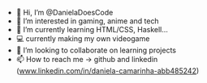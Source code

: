 - 👋 Hi, I’m @DanielaDoesCode
- 👀 I’m interested in gaming, anime and tech
- 🌱 I’m currently learning HTML/CSS, Haskell...
- :computer: currently making my own videogame
- 💞️ I’m looking to collaborate on learning projects
- 📫 How to reach me -> github and linkedin (www.linkedin.com/in/daniela-camarinha-abb485242)
